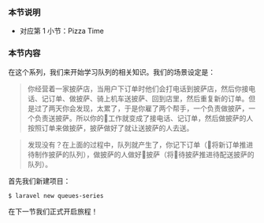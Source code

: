 ### 本节说明
* 对应第 1 小节：Pizza Time

### 本节内容
在这个系列，我们来开始学习队列的相关知识。我们的场景设定是：
>你经营着一家披萨店，当用户下订单时他们会打电话到披萨店，然后你接电话、记订单、做披萨、骑上机车送披萨、回到店里，然后重复新的订单。但是过了两天你会发现，太累了，于是你雇了两个帮手，一个负责做披萨，一个负责送披萨。所以你的工作就变成了接电话、记订单，然后做披萨的人按照订单来做披萨，披萨做好了就让送披萨的人去送。

>发现没有？在上面的过程中，队列就产生了，你记下订单（将新订单推进待制作披萨的队列），做披萨的人做好披萨（将待披萨推进待配送披萨的队列）。

首先我们新建项目：
```
$ laravel new queues-series
```
在下一节我们正式开启旅程！

